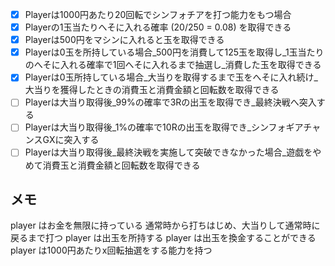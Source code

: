 - [x] Playerは1000円あたり20回転でシンフォチアを打つ能力をもつ場合
- [x] Playerの1玉当たりへそに入れる確率 (20/250 = 0.08) を取得できる
- [x] Playerは500円をマシンに入れると玉を取得できる
- [x] Playerは0玉を所持している場合_500円を消費して125玉を取得し_1玉当たりのへそに入れる確率で1回へそに入れるまで抽選し_消費した玉を取得できる
- [x] Playerは0玉所持している場合_大当りを取得するまで玉をへそに入れ続け_大当りを獲得したときの消費玉と消費金額と回転数を取得できる
- [ ] Playerは大当り取得後_99%の確率で3Rの出玉を取得でき_最終決戦へ突入する
- [ ] Playerは大当り取得後_1%の確率で10Rの出玉を取得でき_シンフォギアチャンスGXに突入する
- [ ] Playerは大当り取得後_最終決戦を実施して突破できなかった場合_遊戯をやめて消費玉と消費金額と回転数を取得できる

## メモ
player はお金を無限に持っている
通常時から打ちはじめ、大当りして通常時に戻るまで打つ
player は出玉を所持する
player は出玉を換金することができる
player は1000円あたりx回転抽選をする能力を持つ
